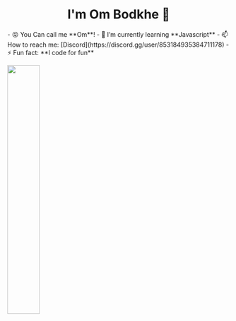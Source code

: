 <h1 align="center">I'm Om Bodkhe 👋</h1>
- 😜 You Can call me **Om**!
- 🌱 I’m currently learning **Javascript**
- 📫 How to reach me: [Discord](https://discord.gg/user/853184935384711178)
- ⚡ Fun fact: **I code for fun**
<p align="left">
<a href="#"><img width="38%" height="auto" src="https://discord.c99.nl/widget/theme-2/853184935384711178.png" height="38px"/></a>
</p>
